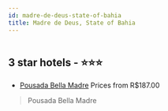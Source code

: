```yaml
---
id: madre-de-deus-state-of-bahia
title: Madre de Deus, State of Bahia
---
```


<center><img src="https://static.hotelurbano.com/reservas/prod0/18/18483/5e8b670aa7210_pousada-bella-madre.jpg" alt="" /></center>


##  3 star hotels - ⭐️⭐️⭐️

-    [Pousada Bella Madre](https://us.hurb.com/hotels/madre-de-deus/pousada-bella-madre-18483?cmp=18055) Prices from R$187.00
   > Pousada Bella Madre
